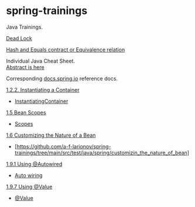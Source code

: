 # spring-trainings

Java Trainings.<br>


[Dead Lock](https://github.com/a-f-larionov/java-trainings/blob/main/src/test/java/core/threads/DeadLock.java)

[Hash and Equals contract or Equivalence relation](https://github.com/a-f-larionov/java-trainings/blob/main/src/test/java/core/hashcode_n_equals/EqualsContractTest.java)

Individual Java Cheat Sheet.<br>
[Abstract is here](https://github.com/a-f-larionov/spring-trainings/blob/main/abstract.pdf)

Corresponding [docs.spring.io](https://docs.spring.io/spring-framework/docs/current/reference/html/index.html) reference docs.

[1.2.2. Instantiating a Container](https://docs.spring.io/spring-framework/docs/current/reference/html/core.html#beans-factory-instantiation)

* [InstantiatingContainer](https://github.com/a-f-larionov/spring-trainings/blob/main/src/test/java/learning/container/InstantiatingContainer.java)

[1.5 Bean Scopes](https://docs.spring.io/spring-framework/docs/current/reference/html/core.html#beans-factory-scopes)

* [Scopes](https://github.com/a-f-larionov/spring-trainings/tree/main/src/test/java/learning/scopes)

[1.6 Customizing the Nature of a Bean](https://docs.spring.io/spring-framework/docs/current/reference/html/core.html#beans-factory-nature)

* [https://github.com/a-f-larionov/spring-trainings/tree/main/src/test/java/spring/customizin_the_nature_of_bean]

[1.9.1 Using @Autowired](https://docs.spring.io/spring-framework/docs/current/reference/html/core.html#beans-autowired-annotation)

* [Auto wiring](https://github.com/a-f-larionov/spring-trainings/tree/main/src/test/java/learning/autowiring)

[1.9.7 Using @Value](https://docs.spring.io/spring-framework/docs/current/reference/html/core.html#beans-value-annotations)

* [@Value](https://github.com/a-f-larionov/spring-trainings/tree/main/src/test/java/learning/value)

